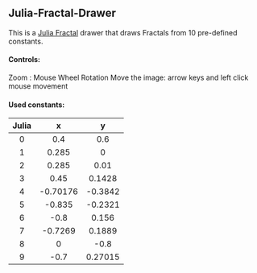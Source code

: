 ## Julia-Fractal-Drawer
 This is a [Julia Fractal](https://en.wikipedia.org/wiki/Julia_set#Quadratic%20Polynomials) drawer that draws Fractals from 10 pre-defined constants.

#### Controls:
Zoom : Mouse Wheel Rotation
Move the image: arrow keys and left click mouse movement

#### Used constants:

| Julia | x | y |
| :---: | :---: | :---: |
| 0 | 0.4 | 0.6 |
| 1 | 0.285 | 0 |
| 2 | 0.285 | 0.01 |
| 3 | 0.45 | 0.1428 |
| 4 | -0.70176 | -0.3842 |
| 5 | -0.835 | -0.2321 |
| 6 | -0.8 | 0.156 |
| 7 | -0.7269 | 0.1889|
| 8 | 0 | -0.8 |
| 9 | -0.7 | 0.27015 |